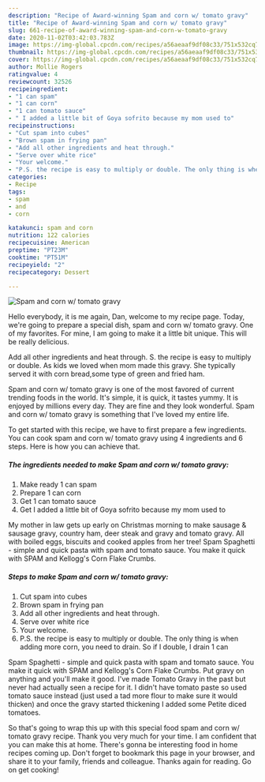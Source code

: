 ```yaml
---
description: "Recipe of Award-winning Spam and corn w/ tomato gravy"
title: "Recipe of Award-winning Spam and corn w/ tomato gravy"
slug: 661-recipe-of-award-winning-spam-and-corn-w-tomato-gravy
date: 2020-11-02T03:42:03.783Z
image: https://img-global.cpcdn.com/recipes/a56aeaaf9df08c33/751x532cq70/spam-and-corn-w-tomato-gravy-recipe-main-photo.jpg
thumbnail: https://img-global.cpcdn.com/recipes/a56aeaaf9df08c33/751x532cq70/spam-and-corn-w-tomato-gravy-recipe-main-photo.jpg
cover: https://img-global.cpcdn.com/recipes/a56aeaaf9df08c33/751x532cq70/spam-and-corn-w-tomato-gravy-recipe-main-photo.jpg
author: Mollie Rogers
ratingvalue: 4
reviewcount: 32526
recipeingredient:
- "1 can spam"
- "1 can corn"
- "1 can tomato sauce"
- " I added a little bit of Goya sofrito because my mom used to"
recipeinstructions:
- "Cut spam into cubes"
- "Brown spam in frying pan"
- "Add all other ingredients and heat through."
- "Serve over white rice"
- "Your welcome."
- "P.S. the recipe is easy to multiply or double. The only thing is when adding more corn, you need to drain. So if I double, I drain 1 can"
categories:
- Recipe
tags:
- spam
- and
- corn

katakunci: spam and corn 
nutrition: 122 calories
recipecuisine: American
preptime: "PT23M"
cooktime: "PT51M"
recipeyield: "2"
recipecategory: Dessert

---
```



![Spam and corn w/ tomato gravy](https://img-global.cpcdn.com/recipes/a56aeaaf9df08c33/751x532cq70/spam-and-corn-w-tomato-gravy-recipe-main-photo.jpg)

Hello everybody, it is me again, Dan, welcome to my recipe page. Today, we're going to prepare a special dish, spam and corn w/ tomato gravy. One of my favorites. For mine, I am going to make it a little bit unique. This will be really delicious.

Add all other ingredients and heat through. S. the recipe is easy to multiply or double. As kids we loved when mom made this gravy. She typically served it with corn bread,some type of green and fried ham.

Spam and corn w/ tomato gravy is one of the most favored of current trending foods in the world. It's simple, it is quick, it tastes yummy. It is enjoyed by millions every day. They are fine and they look wonderful. Spam and corn w/ tomato gravy is something that I've loved my entire life.


To get started with this recipe, we have to first prepare a few ingredients. You can cook spam and corn w/ tomato gravy using 4 ingredients and 6 steps. Here is how you can achieve that.

<!--inarticleads1-->

##### The ingredients needed to make Spam and corn w/ tomato gravy:

1. Make ready 1 can spam
1. Prepare 1 can corn
1. Get 1 can tomato sauce
1. Get  I added a little bit of Goya sofrito because my mom used to


My mother in law gets up early on Christmas morning to make sausage &amp; sausage gravy, country ham, deer steak and gravy and tomato gravy. All with boiled eggs, biscuits and cooked apples from her tree! Spam Spaghetti - simple and quick pasta with spam and tomato sauce. You make it quick with SPAM and Kellogg&#39;s Corn Flake Crumbs. 

<!--inarticleads2-->

##### Steps to make Spam and corn w/ tomato gravy:

1. Cut spam into cubes
1. Brown spam in frying pan
1. Add all other ingredients and heat through.
1. Serve over white rice
1. Your welcome.
1. P.S. the recipe is easy to multiply or double. The only thing is when adding more corn, you need to drain. So if I double, I drain 1 can


Spam Spaghetti - simple and quick pasta with spam and tomato sauce. You make it quick with SPAM and Kellogg&#39;s Corn Flake Crumbs. Put gravy on anything and you&#39;ll make it good. I&#39;ve made Tomato Gravy in the past but never had actually seen a recipe for it. I didn&#39;t have tomato paste so used tomato sauce instead (just used a tad more flour to make sure it would thicken) and once the gravy started thickening I added some Petite diced tomatoes. 

So that's going to wrap this up with this special food spam and corn w/ tomato gravy recipe. Thank you very much for your time. I am confident that you can make this at home. There's gonna be interesting food in home recipes coming up. Don't forget to bookmark this page in your browser, and share it to your family, friends and colleague. Thanks again for reading. Go on get cooking!
